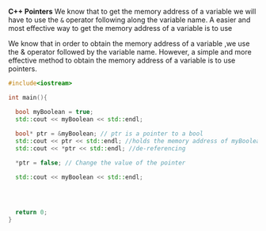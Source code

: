 **C++ Pointers**
We know that to get the memory address of a variable we will have to use the `&` operator following along the variable name. A easier and most effective way to get the memory address of a variable is to use 

We know that in order to obtain the memory address of a variable ,we use the & operator followed by the variable name. However, a simple and more effective method to obtain the memory address of a variable is to use pointers.

```cpp
#include<iostream>

int main(){

  bool myBoolean = true;
  std::cout << myBoolean << std::endl;
  
  bool* ptr = &myBoolean; // ptr is a pointer to a bool
  std::cout << ptr << std::endl; //holds the memory address of myBoolean
  std::cout << *ptr << std::endl; //de-referencing

  *ptr = false; // Change the value of the pointer

  std::cout << myBoolean << std::endl;




  return 0;
}
``````
